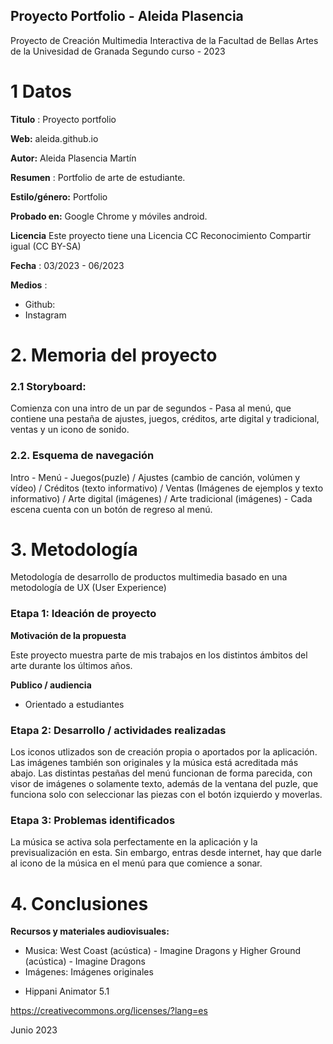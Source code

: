 ## Proyecto Portfolio - Aleida Plasencia

Proyecto de Creación Multimedia Interactiva de la  Facultad de Bellas Artes de la Univesidad de Granada
Segundo curso - 2023



# 1 Datos 



**Titulo** : Proyecto portfolio 

**Web:**   aleida.github.io

**Autor:**  Aleida Plasencia Martín

**Resumen** : Portfolio de arte de estudiante.

**Estilo/género:**  Portfolio

**Probado en:**   Google Chrome y móviles android.

**Licencia** Este proyecto tiene una Licencia CC Reconocimiento Compartir igual (CC BY-SA)

**Fecha** : 03/2023 - 06/2023

**Medios** :

- Github:
- Instagram


# 2. Memoria del proyecto 

### 2.1 Storyboard: 
 
Comienza con una intro de un par de segundos - Pasa al menú, que contiene una pestaña de ajustes, juegos, créditos, arte digital y tradicional, ventas y un icono de sonido. 

### 2.2. Esquema de navegación 

Intro - Menú - Juegos(puzle) / Ajustes (cambio de canción, volúmen y vídeo) / Créditos (texto informativo) / Ventas (Imágenes de ejemplos y texto informativo) / Arte digital (imágenes) / Arte tradicional (imágenes) - Cada escena cuenta con un botón de regreso al menú.

# 3. Metodología

Metodología de desarrollo de productos multimedia basado en una metodología de UX (User Experience)



### Etapa 1: Ideación de proyecto

**Motivación de la propuesta** 

Este  proyecto muestra parte de mis trabajos en los distintos ámbitos del arte durante los últimos años.



**Publico / audiencia**

- Orientado a estudiantes



### Etapa 2: Desarrollo / actividades realizadas

Los iconos utlizados son de creación propia o aportados por la aplicación. Las imágenes también son originales y la música está acreditada más abajo. Las distintas pestañas del menú funcionan de forma parecida, con visor de imágenes o solamente texto, además de la ventana del puzle, que funciona solo con seleccionar las piezas con el botón izquierdo y moverlas.


### Etapa 3: Problemas identificados

La música se activa sola perfectamente en la aplicación y la previsualización en esta. Sin embargo, entras desde internet, hay que darle al icono de la música en el menú para que comience a sonar.



# 4. Conclusiones 


**Recursos y materiales audiovisuales:**

* Musica:  West Coast (acústica) - Imagine Dragons y Higher Ground (acústica) - Imagine Dragons
* Imágenes: Imágenes originales

- Hippani Animator 5.1

https://creativecommons.org/licenses/?lang=es

Junio 2023
